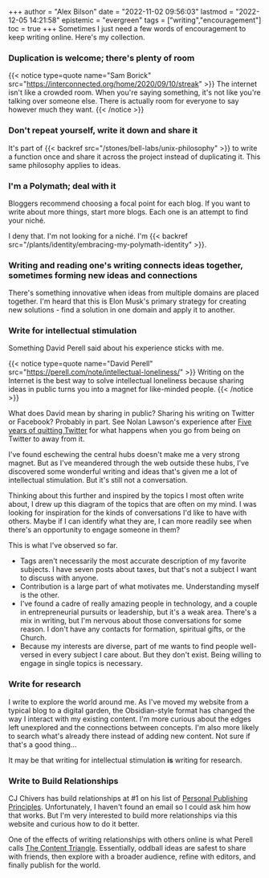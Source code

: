 +++
author = "Alex Bilson"
date = "2022-11-02 09:56:03"
lastmod = "2022-12-05 14:21:58"
epistemic = "evergreen"
tags = ["writing","encouragement"]
toc = true
+++
Sometimes I just need a few words of encouragement to keep writing online. Here's my collection.

### Duplication is welcome; there's plenty of room

{{< notice type=quote name="Sam Borick" src="https://interconnected.org/home/2020/09/10/streak" >}}
The internet isn't like a crowded room. When you're saying something, it's not like you're talking over someone else. There is actually room for everyone to say however much they want.
{{< /notice >}}

### Don't repeat yourself, write it down and share it

It's part of {{< backref src="/stones/bell-labs/unix-philosophy" >}} to write a function once and share it across the project instead of duplicating it. This same philosophy applies to ideas.

### I'm a Polymath; deal with it

Bloggers recommend choosing a focal point for each blog. If you want to write about more things, start more blogs. Each one is an attempt to find your niché.

I deny that. I'm not looking for a niché. I'm {{< backref src="/plants/identity/embracing-my-polymath-identity" >}}.

### Writing and reading one's writing connects ideas together, sometimes forming new ideas and connections

There's something innovative when ideas from multiple domains are placed together. I'm heard that this is Elon Musk's primary strategy for creating new solutions - find a solution in one domain and apply it to another.

### Write for intellectual stimulation

Something David Perell said about his experience sticks with me.

{{< notice type=quote name="David Perell" src="https://perell.com/note/intellectual-loneliness/" >}}
Writing on the Internet is the best way to solve intellectual loneliness because sharing ideas in public turns you into a magnet for like-minded people.
{{< /notice >}}

What does David mean by sharing in public? Sharing his writing on Twitter or Facebook? Probably in part. See Nolan Lawson's experience after [Five years of quitting Twitter](https://nolanlawson.com/2022/02/02/five-years-of-quitting-twitter/) for what happens when you go from being on Twitter to away from it.

I've found eschewing the central hubs doesn't make me a very strong magnet. But as I've meandered through the web outside these hubs, I've discovered some wonderful writing and ideas that's given me a lot of intellectual stimulation. But it's still not a conversation.

Thinking about this further and inspired by the topics I most often write about, I drew up this diagram of the topics that are often on my mind. I was looking for inspiration for the kinds of conversations I'd like to have with others. Maybe if I can identify what they are, I can more readily see when there's an opportunity to engage someone in them?

This is what I've observed so far.

- Tags aren't necessarily the most accurate description of my favorite subjects. I have seven posts about taxes, but that's not a subject I want to discuss with anyone.
- Contribution is a large part of what motivates me. Understanding myself is the other.
- I've found a cadre of really amazing people in technology, and a couple in entrepreneurial pursuits or leadership, but it's a weak area. There's a mix in writing, but I'm nervous about those conversations for some reason. I don't have any contacts for formation, spiritual gifts, or the Church.
- Because my interests are diverse, part of me wants to find people well-versed in every subject I care about. But they don't exist. Being willing to engage in single topics is necessary.

### Write for research

I write to explore the world around me. As I've moved my website from a typical blog to a digital garden, the Obsidian-style format has changed the way I interact with my existing content. I'm more curious about the edges left unexplored and the connections between concepts. I'm also more likely to search what's already there instead of adding new content. Not sure if that's a good thing...

It may be that writing for intellectual stimulation **is** writing for research.

### Write to Build Relationships

CJ Chivers has build relationships at #1 on his list of [Personal Publishing Principles](https://www.cjchilvers.com/personal-publishing-principles/). Unfortunately, I haven't found an email so I could ask him how that works. But I'm very interested to build more relationships via this website and curious how to do it better.

One of the effects of writing relationships with others online is what Perell calls [The Content Triangle](https://perell.com/essay/the-ultimate-guide-to-writing-online/#write-from-conversation). Essentially, oddball ideas are safest to share with friends, then explore with a broader audience, refine with editors, and finally publish for the world.
